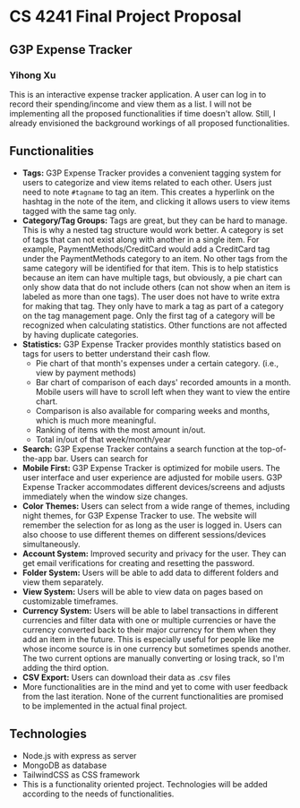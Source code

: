 # CS 4241 Final Project Proposal

## G3P Expense Tracker

### Yihong Xu

This is an interactive expense tracker application. A user can log in to record their spending/income and view them as a list. I will not be implementing all the proposed functionalities if time doesn't allow. Still, I already envisioned the background workings of all proposed functionalities.

## Functionalities

- **Tags:** G3P Expense Tracker provides a convenient tagging system for users to categorize and view items related to each other. Users just need to note `#tagname` to tag an item. This creates a hyperlink on the hashtag in the note of the item, and clicking it allows users to view items tagged with the same tag only.
- **Category/Tag Groups:** Tags are great, but they can be hard to manage. This is why a nested tag structure would work better. A category is set of tags that can not exist along with another in a single item. For example, PaymentMethods/CreditCard would add a CreditCard tag under the PaymentMethods category to an item. No other tags from the same category will be identified for that item. This is to help statistics because an item can have multiple tags, but obviously, a pie chart can only show data that do not include others (can not show when an item is labeled as more than one tags). The user does not have to write extra for making that tag. They only have to mark a tag as part of a category on the tag management page. Only the first tag of a category will be recognized when calculating statistics. Other functions are not affected by having duplicate categories.
- **Statistics:** G3P Expense Tracker provides monthly statistics based on tags for users to better understand their cash flow.
	- Pie chart of that month's expenses under a certain category. (i.e., view by payment methods)
	- Bar chart of comparison of each days' recorded amounts in a month. Mobile users will have to scroll left when they want to view the entire chart.
	- Comparison is also available for comparing weeks and months, which is much more meaningful.
	- Ranking of items with the most amount in/out.
	- Total in/out of that week/month/year
- **Search:** G3P Expense Tracker contains a search function at the top-of-the-app bar. Users can search for
- **Mobile First:** G3P Expense Tracker is optimized for mobile users. The user interface and user experience are adjusted for mobile users. G3P Expense Tracker accommodates different devices/screens and adjusts immediately when the window size changes.
- **Color Themes:** Users can select from a wide range of themes, including night themes, for G3P Expense Tracker to use. The website will remember the selection for as long as the user is logged in. Users can also choose to use different themes on different sessions/devices simultaneously.
- **Account System:** Improved security and privacy for the user. They can get email verifications for creating and resetting the password.
- **Folder System:** Users will be able to add data to different folders and view them separately.
- **View System:** Users will be able to view data on pages based on customizable timeframes.
- **Currency System:** Users will be able to label transactions in different currencies and filter data with one or multiple currencies or have the currency converted back to their major currency for them when they add an item in the future. This is especially useful for people like me whose income source is in one currency but sometimes spends another. The two current options are manually converting or losing track, so I'm adding the third option.
- **CSV Export:** Users can download their data as .csv files
- More functionalities are in the mind and yet to come with user feedback from the last iteration. None of the current functionalities are promised to be implemented in the actual final project.

## Technologies

- Node.js with express as server
- MongoDB as database
- TailwindCSS as CSS framework
- This is a functionality oriented project. Technologies will be added according to the needs of functionalities.